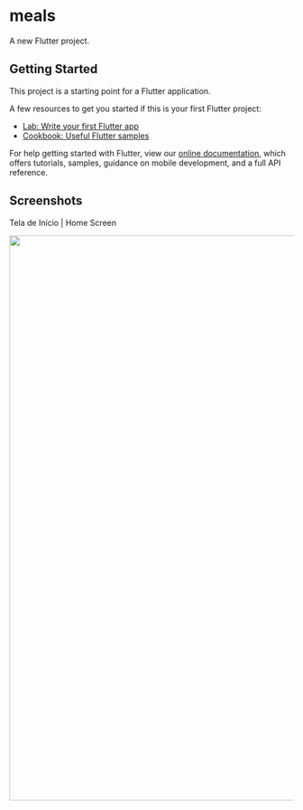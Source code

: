 # meals

A new Flutter project.

## Getting Started

This project is a starting point for a Flutter application.

A few resources to get you started if this is your first Flutter project:

- [Lab: Write your first Flutter app](https://flutter.dev/docs/get-started/codelab)
- [Cookbook: Useful Flutter samples](https://flutter.dev/docs/cookbook)

For help getting started with Flutter, view our
[online documentation](https://flutter.dev/docs), which offers tutorials,
samples, guidance on mobile development, and a full API reference.

## Screenshots
Tela de Início | Home Screen
<div align="center">
  <img src="https://lh3.googleusercontent.com/pw/AM-JKLVLLI6AUacQNttEbj7UhzyUPaJ8gjdVoEqubkMqaWplyI7-Fh_gAEfSfbbVRWZoWtvIzuf-1qkCTjmqiFfJyglZFvz7xVBNcLWOi9OLYBEVonbCjq5eTik-IAQzHM3PNRXsdJRf6vSmPLwgi609_9oBIQ=w1444-h961-no?authuser=4" width="1000" />
</div>
